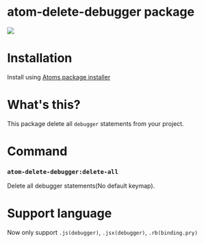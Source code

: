 # atom-delete-debugger package
![](https://user-images.githubusercontent.com/15260226/27250739-3d8b7db6-5371-11e7-9628-f55e2487bd0e.gif)

# Installation
Install using [Atoms package installer](http://flight-manual.atom.io/using-atom/sections/atom-packages/)

# What's this?
This package delete all `debugger` statements from your project.


# Command
### `atom-delete-debugger:delete-all`
Delete all debugger statements(No default keymap).

# Support language
Now only support `.js(debugger)`, `.jsx(debugger)`, `.rb(binding.pry)`
